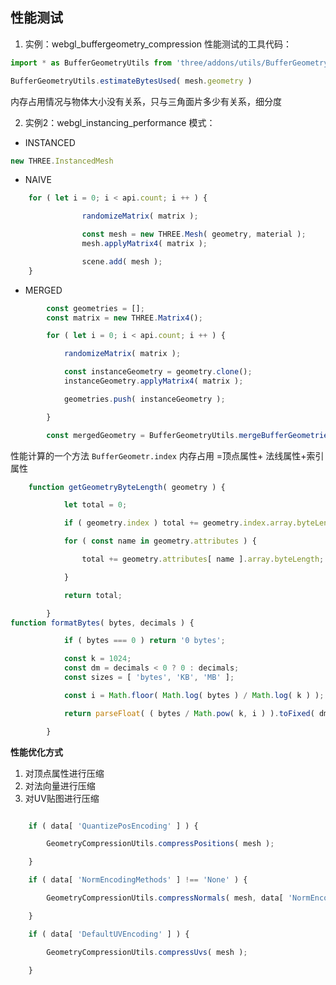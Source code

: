 ## 性能测试
1. 实例：webgl_buffergeometry_compression
性能测试的工具代码：
```js
import * as BufferGeometryUtils from 'three/addons/utils/BufferGeometryUtils.js';

BufferGeometryUtils.estimateBytesUsed( mesh.geometry )
```
内存占用情况与物体大小没有关系，只与三角面片多少有关系，细分度

2. 实例2：webgl_instancing_performance
模式：
- INSTANCED
```js
new THREE.InstancedMesh
```

- NAIVE
```js
	for ( let i = 0; i < api.count; i ++ ) {

				randomizeMatrix( matrix );

				const mesh = new THREE.Mesh( geometry, material );
				mesh.applyMatrix4( matrix );

				scene.add( mesh );
	}

```
- MERGED
```js
		const geometries = [];
		const matrix = new THREE.Matrix4();

		for ( let i = 0; i < api.count; i ++ ) {

			randomizeMatrix( matrix );

			const instanceGeometry = geometry.clone();
			instanceGeometry.applyMatrix4( matrix );

			geometries.push( instanceGeometry );

		}

		const mergedGeometry = BufferGeometryUtils.mergeBufferGeometries( geometries );
```

性能计算的一个方法
`BufferGeometr.index`
内存占用 =顶点属性+ 法线属性+索引属性
```js
	function getGeometryByteLength( geometry ) {

			let total = 0;

			if ( geometry.index ) total += geometry.index.array.byteLength;

			for ( const name in geometry.attributes ) {

				total += geometry.attributes[ name ].array.byteLength;

			}

			return total;

		}
function formatBytes( bytes, decimals ) {

			if ( bytes === 0 ) return '0 bytes';

			const k = 1024;
			const dm = decimals < 0 ? 0 : decimals;
			const sizes = [ 'bytes', 'KB', 'MB' ];

			const i = Math.floor( Math.log( bytes ) / Math.log( k ) );

			return parseFloat( ( bytes / Math.pow( k, i ) ).toFixed( dm ) ) + ' ' + sizes[ i ];

		}
```

**性能优化方式**
1. 对顶点属性进行压缩
2. 对法向量进行压缩
3. 对UV贴图进行压缩
```js

    if ( data[ 'QuantizePosEncoding' ] ) {

        GeometryCompressionUtils.compressPositions( mesh );

    }

    if ( data[ 'NormEncodingMethods' ] !== 'None' ) {

        GeometryCompressionUtils.compressNormals( mesh, data[ 'NormEncodingMethods' ] );

    }

    if ( data[ 'DefaultUVEncoding' ] ) {

        GeometryCompressionUtils.compressUvs( mesh );

    }
```
